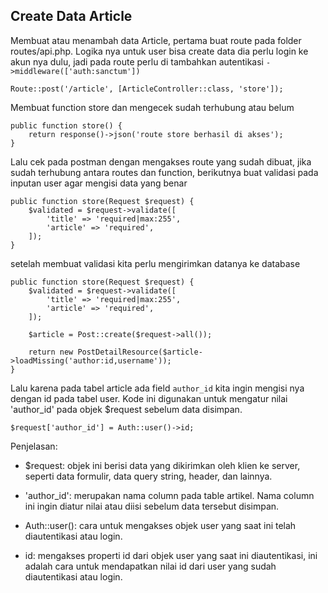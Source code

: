 ## Create Data Article

Membuat atau menambah data Article, pertama buat route pada folder routes/api.php. Logika nya untuk user bisa create data dia perlu login ke akun nya dulu, jadi pada route perlu di tambahkan autentikasi `->middleware(['auth:sanctum'])`

```
Route::post('/article', [ArticleController::class, 'store']);
```
Membuat function store dan mengecek sudah terhubung atau belum

```
public function store() {
    return response()->json('route store berhasil di akses');
}
```

Lalu cek pada postman dengan mengakses route yang sudah dibuat, jika sudah terhubung antara routes dan function, berikutnya buat validasi pada inputan user agar mengisi data yang benar

```
public function store(Request $request) {
    $validated = $request->validate([
        'title' => 'required|max:255',
        'article' => 'required',
    ]);
}
```

setelah membuat validasi kita perlu mengirimkan datanya ke database

```
public function store(Request $request) {
    $validated = $request->validate([
        'title' => 'required|max:255',
        'article' => 'required',
    ]);

    $article = Post::create($request->all());

    return new PostDetailResource($article->loadMissing('author:id,username'));
}
```

Lalu karena pada tabel article ada field `author_id` kita ingin mengisi nya dengan id pada tabel user. Kode ini digunakan untuk mengatur nilai 'author_id' pada objek $request sebelum data disimpan.

```
$request['author_id'] = Auth::user()->id;
```

Penjelasan:

- $request: objek ini berisi data yang dikirimkan oleh klien ke server, seperti data formulir, data query string, header, dan lainnya.

- 'author_id': merupakan nama column pada table artikel. Nama column ini ingin diatur nilai atau diisi sebelum data tersebut disimpan.

- Auth::user(): cara untuk mengakses objek user yang saat ini telah diautentikasi atau login.

- id: mengakses properti id dari objek user yang saat ini diautentikasi, ini adalah cara untuk mendapatkan nilai id dari user yang sudah diautentikasi atau login.



